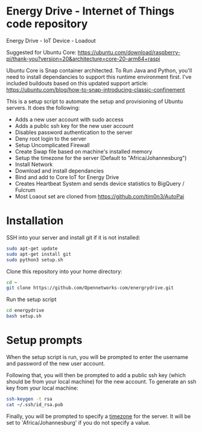 # Energy Drive - Internet of Things code repository
Energy Drive - IoT Device - Loadout

Suggested for Ubuntu Core:
https://ubuntu.com/download/raspberry-pi/thank-you?version=20&architecture=core-20-arm64+raspi

Ubuntu Core is Snap container architected. To Run Java and Python, you'll need to install dependancies to support
this runtime environment first. I've included buildouts based on this updated support article:
https://ubuntu.com/blog/how-to-snap-introducing-classic-confinement


This is a setup script to automate the setup and provisioning of Ubuntu servers. It does the following:
* Adds a new user account with sudo access
* Adds a public ssh key for the new user account
* Disables password authentication to the server
* Deny root login to the server
* Setup Uncomplicated Firewall
* Create Swap file based on machine's installed memory
* Setup the timezone for the server (Default to "Africa/Johannesburg")
* Install Network 
* Download and install dependancies
* Bind and add to Core IoT for Energy Drive
* Creates Heartbeat System and sends device statistics to BigQuery / Fulcrum
* Most Loaout set are cloned from https://github.com/tim0n3/AutoPai

# Installation
SSH into your server and install git if it is not installed:
```bash
sudo apt-get update
sudo apt-get install git
sudo python3 setup.sh
```

Clone this repository into your home directory:
```bash
cd ~
git clone https://github.com/Opennetworks-com/energrydrive.git
```

Run the setup script
```bash
cd energydrive
bash setup.sh
```

# Setup prompts
When the setup script is run, you will be prompted to enter the username and password of the new user account. 

Following that, you will then be prompted to add a public ssh key (which should be from your local machine) for the new account. To generate an ssh key from your local machine:
```bash
ssh-keygen -t rsa
cat ~/.ssh/id_rsa.pub
```

Finally, you will be prompted to specify a [timezone](https://en.wikipedia.org/wiki/List_of_tz_database_time_zones) for the server. It will be set to 'Africa/Johannesburg' if you do not specify a value.
